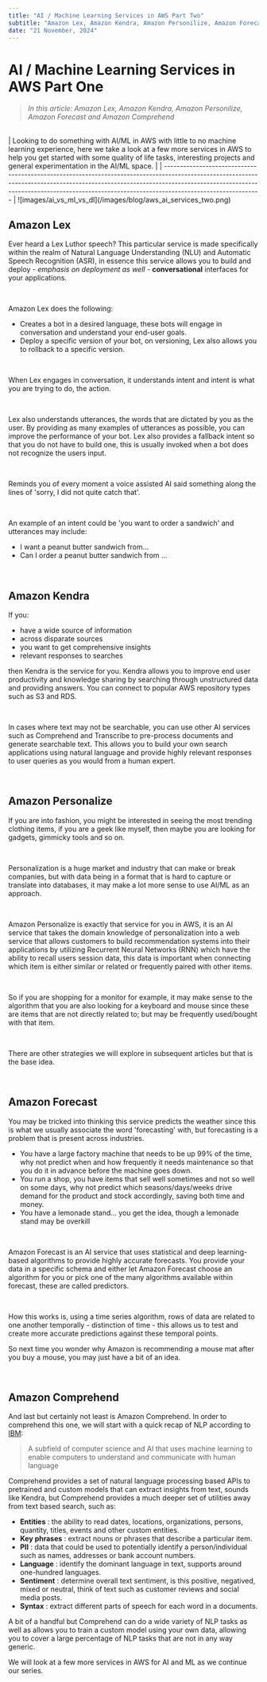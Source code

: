 ```yaml
---
title: "AI / Machine Learning Services in AWS Part Two"
subtitle: "Amazon Lex, Amazon Kendra, Amazon Personilize, Amazon Forecast and Amazon Comprehend"
date: "21 November, 2024"
---
```


# AI / Machine Learning Services in AWS Part One
> *In this article: Amazon Lex, Amazon Kendra, Amazon Personilize, Amazon Forecast and Amazon Comprehend*

<br />
| Looking to do something with AI/ML in AWS with little to no machine learning experience, here we take a look at a few more services in AWS to help you get started with some quality of life tasks, interesting projects and general experimentation in the AI/ML space. |
| ------------------------------------------------------------------------------------------------------------------------------------------------------------------------------------------------------------------------------------------------------------------------ |
![images/ai_vs_ml_vs_dl](/images/blog/aws_ai_services_two.png)

<br />

## Amazon Lex

Ever heard a Lex Luthor speech? This particular service is made specifically within the realm of Natural Language Understanding (NLU) and Automatic Speech Recognition (ASR), in essence this service allows you to build and deploy - *emphasis on deployment as well* - **conversational** interfaces for your applications.

<br />

Amazon Lex does the following:

- Creates a bot in a desired language, these bots will engage in conversation and understand your end-user goals.
- Deploy a specific version of your bot, on versioning, Lex also allows you to rollback to a specific version.

<br />

When Lex engages in conversation, it understands intent and intent is what you are trying to do, the action. 

<br />

Lex also understands utterances, the words that are dictated by you as the user. By providing as many examples of utterances as possible, you can improve the performance of your bot. Lex also provides a fallback intent so that you do not have to build one, this is usually invoked when a bot does not recognize the users input.

<br />

Reminds you of every moment a voice assisted AI said something along the lines of 'sorry, I did not quite catch that'.

<br />

An example of an intent could be 'you want to order a sandwich' and utterances may include:

- I want a peanut butter sandwich from...
- Can I order a peanut butter sandwich from ...

<br />

## Amazon Kendra

If you: 

- have a wide source of information
- across disparate sources 
- you want to get comprehensive insights 
- relevant responses to searches

then Kendra is the service for you. Kendra allows you to improve end user productivity and knowledge sharing by searching through unstructured data and providing answers. You can connect to popular AWS repository types such as S3 and RDS.

<br />

In cases where text may not be searchable, you can use other AI services such as Comprehend and Transcribe to pre-process documents and generate searchable text. This allows you to build your own search applications using natural language and provide highly relevant responses to user queries as you would from a human expert.

<br />

## Amazon Personalize

If you are into fashion, you might be interested in seeing the most trending clothing items, if you are a geek like myself, then maybe you are looking for gadgets, gimmicky tools and so on. 

<br />

Personalization is a huge market and industry that can make or break companies, but with data being in a format that is hard to capture or translate into databases, it may make a lot more sense to use AI/ML as an approach.

<br />

Amazon Personalize is exactly that service for you in AWS, it is an AI service that takes the domain knowledge of personalization into a web service that allows customers to build recommendation systems into their applications by utilizing Recurrent Neural Networks (RNN) which have the ability to recall users session data, this data is important when connecting which item is either similar or related or frequently paired with other items. 

<br />

So if you are shopping for a monitor for example, it may make sense to the algorithm that you are also looking for a keyboard and mouse since these are items that are not directly related to; but may be frequently used/bought with that item.

<br />

There are other strategies we will explore in subsequent articles but that is the base idea.

<br />

## Amazon Forecast


You may be tricked into thinking this service predicts the weather since this is what we usually associate the word 'forecasting' with, but forecasting is a problem that is present across industries. 

- You have a large factory machine that needs to be up 99% of the time, why not predict when and how frequently it needs maintenance so that you do it in advance before the machine goes down.
- You run a shop, you have items that sell well sometimes and not so well on some days, why not predict which seasons/days/weeks drive demand for the product and stock accordingly, saving both time and money.
- You have a lemonade stand... you get the idea, though a lemonade stand may be overkill

<br />

Amazon Forecast is an AI service that uses statistical and deep learning-based algorithms to provide highly accurate forecasts. You provide your data in a specific schema and either let Amazon Forecast choose an algorithm for you or pick one of the many algorithms available within forecast, these are called predictors.

<br />

How this works is, using a time series algorithm, rows of data are related to one another temporally - distinction of time - this allows us to test and create more accurate predictions against these temporal points. 

So next time you wonder why Amazon is recommending a mouse mat after you buy a mouse, you may just have a bit of an idea.

<br />

## Amazon Comprehend

And last but certainly not least is Amazon Comprehend. In order to comprehend this one, we will start with a quick recap of NLP according to [IBM](https://www.ibm.com/topics/natural-language-processing):

> A subfield of computer science and AI that uses machine learning to enable computers to understand and communicate with human language

Comprehend provides a set of natural language processing based APIs to pretrained and custom models that can extract insights from text, sounds like Kendra, but Comprehend provides a much deeper set of utilities away from text based search, such as:

- **Entities** : the ability to read dates, locations, organizations, persons, quantity, titles, events and other custom entities.
- **Key phrases** : extract nouns or phrases that describe a particular item.
- **PII** : data that could be used to potentially identify a person/individual such as names, addresses or bank account numbers.
- **Language** : identify the dominant language in text, supports around one-hundred languages.
- **Sentiment** : determine overall text sentiment, is this positive, negatived, mixed or neutral, think of text such as customer reviews and social media posts.
- **Syntax** : extract different parts of speech for each word in a documents.

A bit of a handful but Comprehend can do a wide variety of NLP tasks as well as allows you to train a custom model using your own data, allowing you to cover a large percentage of NLP tasks that are not in any way generic.

We will look at a few more services in AWS for AI and ML as we continue our series.